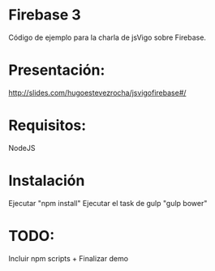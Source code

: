 # Firebase 3

Código de ejemplo para la charla de jsVigo sobre Firebase.

# Presentación:

http://slides.com/hugoestevezrocha/jsvigofirebase#/

# Requisitos:

NodeJS

# Instalación

Ejecutar "npm install"
Ejecutar el task de gulp "gulp bower"

# TODO: 

Incluir npm scripts + Finalizar demo
